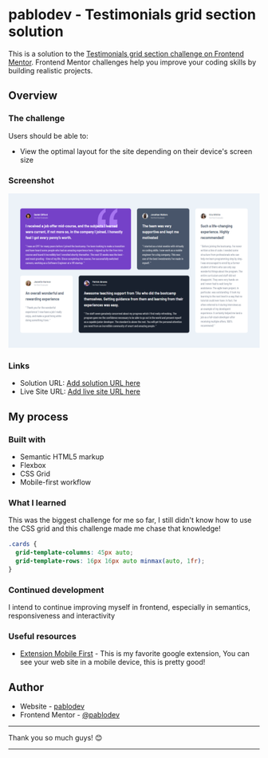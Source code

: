 # pablodev - Testimonials grid section solution

This is a solution to the [Testimonials grid section challenge on Frontend Mentor](https://www.frontendmentor.io/challenges/testimonials-grid-section-Nnw6J7Un7). Frontend Mentor challenges help you improve your coding skills by building realistic projects. 



## Overview

### The challenge

Users should be able to:

- View the optimal layout for the site depending on their device's screen size

### Screenshot

![](./images/testimonials-print.png)



### Links

- Solution URL: [Add solution URL here](https://your-solution-url.com)
- Live Site URL: [Add live site URL here](https://your-live-site-url.com)

## My process

### Built with

- Semantic HTML5 markup
- Flexbox
- CSS Grid
- Mobile-first workflow


### What I learned


This was the biggest challenge for me so far, I still didn't know how to use the CSS grid and this challenge made me chase that knowledge!


```css
.cards {
  grid-template-columns: 45px auto;
  grid-template-rows: 16px 16px auto minmax(auto, 1fr);
}
```

### Continued development

I intend to continue improving myself in frontend, especially in semantics, responsiveness and interactivity

### Useful resources

- [Extension Mobile First](https://chromewebstore.google.com/detail/mobile-simulator-responsi/ckejmhbmlajgoklhgbapkiccekfoccmk?hl=pt-PT&utm_source=ext_sidebar) - This is my favorite google extension, You can see your web site in a mobile device, this is pretty good!



## Author

- Website - [pablodev](https://pabloodev.github.io/portifolio-pablo/)
- Frontend Mentor - [@pablodev](https://www.frontendmentor.io/profile/Pabloodev)


<hr>
Thank you so much guys! 😊
<hr>
